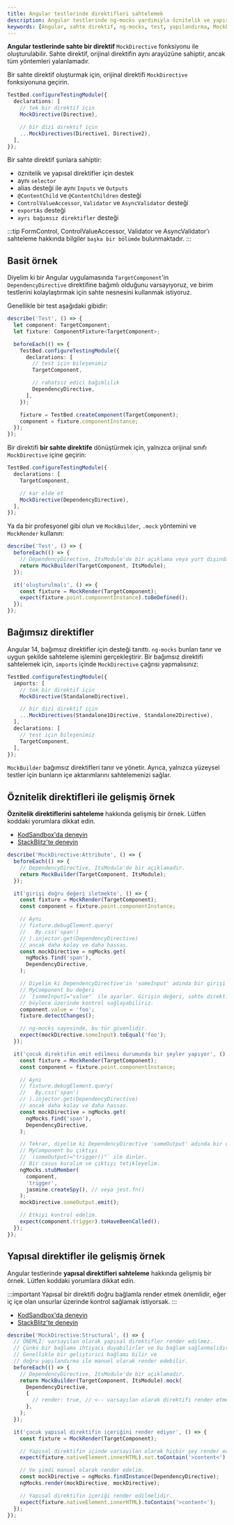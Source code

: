 ```yaml
---
title: Angular testlerinde direktifleri sahtelemek
description: Angular testlerinde ng-mocks yardımıyla öznitelik ve yapısal direktifleri sahteleme bilgileri. Bu içerikte sahte direktiflerin nasıl oluşturulacağı ve kullanılacağına dair örnekler ve açıklamalar bulunmaktadır.
keywords: [Angular, sahte direktif, ng-mocks, test, yapılandırma, MockDirective]
---
```


**Angular testlerinde sahte bir direktif** `MockDirective` fonksiyonu ile oluşturulabilir. Sahte direktif, orijinal direktifin aynı arayüzüne sahiptir, ancak tüm yöntemleri yalanlamadır.

Bir sahte direktif oluşturmak için, orijinal direktifi `MockDirective` fonksiyonuna geçirin.

```ts
TestBed.configureTestingModule({
  declarations: [
    // tek bir direktif için
    MockDirective(Directive),

    // bir dizi direktif için
    ...MockDirectives(Directive1, Directive2),
  ],
});
```

Bir sahte direktif şunlara sahiptir:

- öznitelik ve yapısal direktifler için destek
- aynı `selector`
- alias desteği ile aynı `Inputs` ve `Outputs`
- `@ContentChild` ve `@ContentChildren` desteği
- `ControlValueAccessor`, `Validator` ve `AsyncValidator` desteği
- `exportAs` desteği
- `ayrı bağımsız direktifler` desteği

:::tip
FormControl, ControlValueAccessor, Validator ve AsyncValidator'ı sahteleme hakkında bilgiler `başka bir bölümde` bulunmaktadır.
:::

## Basit örnek

Diyelim ki bir Angular uygulamasında `TargetComponent`'in `DependencyDirective` direktifine bağımlı olduğunu varsayıyoruz, ve birim testlerini kolaylaştırmak için sahte nesnesini kullanmak istiyoruz.

Genellikle bir test aşağıdaki gibidir:

```ts
describe('Test', () => {
  let component: TargetComponent;
  let fixture: ComponentFixture<TargetComponent>;

  beforeEach(() => {
    TestBed.configureTestingModule({
      declarations: [
        // test için bileşenimiz
        TargetComponent,

        // rahatsız edici bağımlılık
        DependencyDirective,
      ],
    });

    fixture = TestBed.createComponent(TargetComponent);
    component = fixture.componentInstance;
  });
});
```

Bir direktifi **bir sahte direktife** dönüştürmek için, yalnızca orijinal sınıfı `MockDirective` içine geçirin:

```ts
TestBed.configureTestingModule({
  declarations: [
    TargetComponent,

    // kar elde et
    MockDirective(DependencyDirective),
  ],
});
```

Ya da bir profesyonel gibi olun ve `MockBuilder`, `.mock` yöntemini ve `MockRender` kullanın:

```ts
describe('Test', () => {
  beforeEach(() => {
    // DependencyDirective, ItsModule'de bir açıklama veya yurt dışından içe aktarıldı.
    return MockBuilder(TargetComponent, ItsModule);
  });

  it('oluşturulmalı', () => {
    const fixture = MockRender(TargetComponent);
    expect(fixture.point.componentInstance).toBeDefined();
  });
});
```

## Bağımsız direktifler

Angular 14, bağımsız direktifler için desteği tanıttı. `ng-mocks` bunları tanır ve uygun şekilde sahteleme işlemini gerçekleştirir. Bir bağımsız direktifi sahtelemek için, `imports` içinde `MockDirective` çağrısı yapmalısınız:

```ts
TestBed.configureTestingModule({
  imports: [
    // tek bir direktif için
    MockDirective(StandaloneDirective),

    // bir dizi direktif için
    ...MockDirectives(Standalone1Directive, Standalone2Directive),
  ],
  declarations: [
    // test için bileşenimiz
    TargetComponent,
  ],
});
```

`MockBuilder` bağımsız direktifleri tanır ve yönetir. Ayrıca, yalnızca yüzeysel testler için bunların içe aktarımlarını sahtelemenizi sağlar.

## Öznitelik direktifleri ile gelişmiş örnek

**Öznitelik direktiflerini sahteleme** hakkında gelişmiş bir örnek. Lütfen koddaki yorumlara dikkat edin.

- [KodSandbox'da deneyin](https://codesandbox.io/p/sandbox/github/help-me-mom/ng-mocks-sandbox/tree/tests/?file=/src/examples/MockDirective-Attribute/test.spec.ts&initialpath=%3Fspec%3DMockDirective%3AAttribute)
- [StackBlitz'te deneyin](https://stackblitz.com/github/help-me-mom/ng-mocks-sandbox/tree/tests?file=src/examples/MockDirective-Attribute/test.spec.ts&initialpath=%3Fspec%3DMockDirective%3AAttribute)

```ts title="https://github.com/help-me-mom/ng-mocks/blob/master/examples/MockDirective-Attribute/test.spec.ts"
describe('MockDirective:Attribute', () => {
  beforeEach(() => {
    // DependencyDirective, ItsModule'de bir açıklamadır.
    return MockBuilder(TargetComponent, ItsModule);
  });

  it('girişi doğru değeri iletmekte', () => {
    const fixture = MockRender(TargetComponent);
    const component = fixture.point.componentInstance;

    // Aynı
    // fixture.debugElement.query(
    //   By.css('span')
    // ).injector.get(DependencyDirective)
    // ancak daha kolay ve daha hassas.
    const mockDirective = ngMocks.get(
      ngMocks.find('span'),
      DependencyDirective,
    );

    // Diyelim ki DependencyDirective'in 'someInput' adında bir girişi var.
    // MyComponent bu değeri
    // `[someInput]="value"` ile ayarlar. Girişin değeri, sahte direktife geçirilecektir,
    // böylece üzerinde kontrol sağlayabiliriz.
    component.value = 'foo';
    fixture.detectChanges();

    // ng-mocks sayesinde, bu tür güvenlidir.
    expect(mockDirective.someInput).toEqual('foo');
  });

  it('çocuk direktifin emit edilmesi durumunda bir şeyler yapıyor', () => {
    const fixture = MockRender(TargetComponent);
    const component = fixture.point.componentInstance;

    // Aynı
    // fixture.debugElement.query(
    //   By.css('span')
    // ).injector.get(DependencyDirective)
    // ancak daha kolay ve daha hassas.
    const mockDirective = ngMocks.get(
      ngMocks.find('span'),
      DependencyDirective,
    );

    // Tekrar, diyelim ki DependencyDirective 'someOutput' adında bir çıkışa sahiptir.
    // MyComponent bu çıktıyı
    // `(someOutput)="trigger()"` ile dinler.
    // Bir casus kuralım ve çıktıyı tetikleyelim.
    ngMocks.stubMember(
      component,
      'trigger',
      jasmine.createSpy(), // veya jest.fn()
    );
    mockDirective.someOutput.emit();

    // Etkiyi kontrol edelim.
    expect(component.trigger).toHaveBeenCalled();
  });
});
```

## Yapısal direktifler ile gelişmiş örnek

Angular testlerinde **yapısal direktifleri sahteleme** hakkında gelişmiş bir örnek. Lütfen koddaki yorumlara dikkat edin.

:::important
Yapısal bir direktifi doğru bağlamla render etmek önemlidir, eğer iç içe olan unsurlar üzerinde kontrol sağlamak istiyorsak.
:::

- [KodSandbox'da deneyin](https://codesandbox.io/p/sandbox/github/help-me-mom/ng-mocks-sandbox/tree/tests/?file=/src/examples/MockDirective-Structural/test.spec.ts&initialpath=%3Fspec%3DMockDirective%3AStructural)
- [StackBlitz'te deneyin](https://stackblitz.com/github/help-me-mom/ng-mocks-sandbox/tree/tests?file=src/examples/MockDirective-Structural/test.spec.ts&initialpath=%3Fspec%3DMockDirective%3AStructural)

```ts title="https://github.com/help-me-mom/ng-mocks/blob/master/examples/MockDirective-Structural/test.spec.ts"
describe('MockDirective:Structural', () => {
  // ÖNEMLİ: varsayılan olarak yapısal direktifler render edilmez.
  // Çünkü bir bağlama ihtiyacı duyabilirler ve bu bağlam sağlanmalıdır.
  // Genellikle bir geliştirici bağlamı bilir ve
  // doğru yapılandırma ile manuel olarak render edebilir.
  beforeEach(() => {
    // DependencyDirective, ItsModule'de bir açıklamadır.
    return MockBuilder(TargetComponent, ItsModule).mock(
      DependencyDirective,
      {
        // render: true, // <-- varsayılan olarak direktifi render etmek için bir bayrak
      },
    );
  });

  it('çocuk yapısal direktifin içeriğini render ediyor', () => {
    const fixture = MockRender(TargetComponent);

    // Yapısal direktifin içinde varsayılan olarak hiçbir şey render edilmediğini kontrol edelim.
    expect(fixture.nativeElement.innerHTML).not.toContain('>content<');

    // Ve şimdi manuel olarak render edelim.
    const mockDirective = ngMocks.findInstance(DependencyDirective);
    ngMocks.render(mockDirective, mockDirective);

    // Yapısal direktifin içeriği render edilmelidir.
    expect(fixture.nativeElement.innerHTML).toContain('>content<');
  });
});